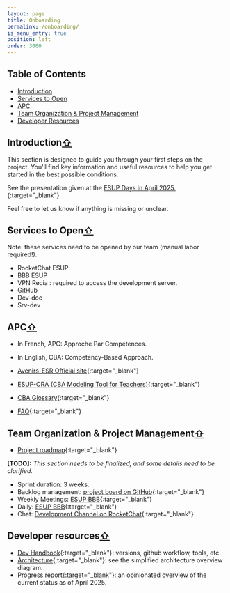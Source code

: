 ```yaml
---
layout: page
title: Onboarding
permalink: /onboarding/
is_menu_entry: true
position: left
order: 3000
---
```

## Table of Contents  
- [Introduction](#introduction)  
- [Services to Open](#services-to-open)  
- [APC](#apc)  
- [Team Organization & Project Management](#team-organization--project-management)  
- [Developer Resources](#developer-resources)


## Introduction[⇧](#table-of-contents) 
This section is designed to guide you through your first steps on the project.
You'll find key information and useful resources to help you get started in the best possible conditions.

See the presentation given at the [ESUP Days in April 2025.](https://videos.esup-portail.org/esup-days/esupdays39/video/1776-esupdays39-01042025-apres-midi/){:target="_blank"}

Feel free to let us know if anything is missing or unclear.

## Services to Open[⇧](#table-of-contents) 
Note: these services need to be opened by our team (manual labor required!).
- RocketChat ESUP
- BBB ESUP 
- VPN Recia : required to access the development server.
- GitHub
- Dev-doc
- Srv-dev

## APC[⇧](#table-of-contents) 
- In French, APC: Approche Par Compétences.
- In English, CBA: Competency-Based Approach.

- [Avenirs-ESR Official site](https://avenirs-esr.fr/){:target="_blank"}
- [ESUP-ORA (CBA Modeling Tool for Teachers)](https://avenirs-esr.fr/ora/){:target="_blank"}
- [CBA Glossary](https://avenirs-esr.fr/reperes-apc/glossaire/){:target="_blank"}
- [FAQ](https://avenirs-esr.fr/reperes-apc/faq/){:target="_blank"}


## Team Organization & Project Management[⇧](#table-of-contents)

- [Project roadmap](../#roadmap){:target="_blank"}

**[TODO]:** *This section needs to be finalized, and some details need to be clarified.*


- Sprint duration: 3 weeks.
- Backlog management: [project board on GitHub](https://github.com/orgs/avenirs-esr/projects/3){:target="_blank"}
- Weekly Meetings: [ESUP BBB](https://greenlight.esup-portail.org/rooms/tic-lgh-n9r-wkf/join){:target="_blank"}
- Daily: [ESUP BBB](https://greenlight.esup-portail.org/rooms/tic-lgh-n9r-wkf/join){:target="_blank"}
- Chat: [Development Channel on RocketChat](https://rocket.esup-portail.org/group/Avenirs_developpement){:target="_blank"}

## Developer resources[⇧](#table-of-contents) 
- [Dev Handbook](../dev-handbook/){:target="_blank"}: versions, github workflow, tools, etc.
- [Architecture](../arch/#simplified-architecture-overview){:target="_blank"}: see the simplified architecture overview diagram.
- [Progress report](../pages/03_2025_rapport_avancement){:target="_blank"}: an opinionated overview of the current status as of April 2025.